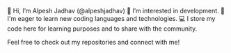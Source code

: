 👋 Hi, I’m Alpesh Jadhav (@alpeshjadhav)
👀 I’m interested in development.
🌱 I'm eager to learn new coding languages and technologies.
💻 I store my code here for learning purposes and to share with the community.

Feel free to check out my repositories and connect with me!
